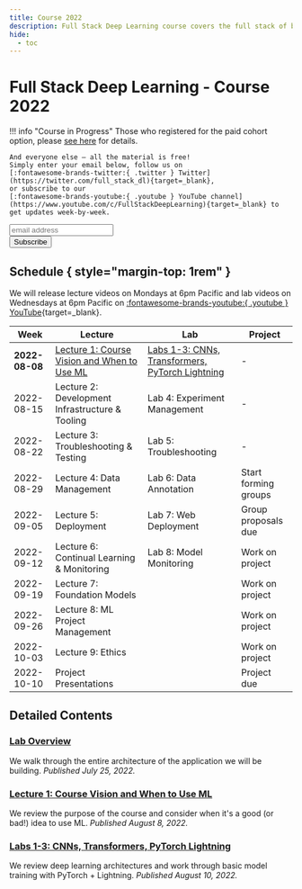 ```yaml
---
title: Course 2022
description: Full Stack Deep Learning course covers the full stack of building ML-powered products.
hide:
  - toc
---
```


# Full Stack Deep Learning - Course 2022

!!! info "Course in Progress"
    Those who registered for the paid cohort option, please [see here](cohort) for details.

    And everyone else – all the material is free!
    Simply enter your email below, follow us on
    [:fontawesome-brands-twitter:{ .twitter } Twitter](https://twitter.com/full_stack_dl){target=_blank},
    or subscribe to our
    [:fontawesome-brands-youtube:{ .youtube } YouTube channel](https://www.youtube.com/c/FullStackDeepLearning){target=_blank} to get updates week-by-week.

<!-- Begin Mailchimp Signup Form -->
<link href="//cdn-images.mailchimp.com/embedcode/horizontal-slim-10_7.css" rel="stylesheet" type="text/css">
<div id="mc_embed_signup">
<form action="https://fullstackdeeplearning.us18.list-manage.com/subscribe/post?u=68cabce2e74766ca3d2c089d6&amp;id=79e6eb0052" method="post" id="mc-embedded-subscribe-form" name="mc-embedded-subscribe-form" class="validate" target="_blank" novalidate>
    <div id="mc_embed_signup_scroll">
    <input type="email" value="" name="EMAIL" class="email" id="mce-EMAIL" placeholder="email address" required>
    <!-- real people should not fill this in and expect good things - do not remove this or risk form bot signups-->
    <div style="position: absolute; left: -5000px;" aria-hidden="true"><input type="text" name="b_68cabce2e74766ca3d2c089d6_79e6eb0052" tabindex="-1" value=""></div>
    <div class="clear"><input type="submit" value="Subscribe" name="subscribe" id="mc-embedded-subscribe" class="button"></div>
    </div>
</form>
</div>
<!--End Mailchimp Signup Form -->

## Schedule { style="margin-top: 1rem" }

We will release lecture videos on Mondays at 6pm Pacific and lab videos on Wednesdays at 6pm Pacific on
<span class="whitespace-nowrap">[:fontawesome-brands-youtube:{ .youtube } YouTube](https://www.youtube.com/c/FullStackDeepLearning){target=_blank}</span>.

| Week           | Lecture                                             | Lab                                                        | Project              |
| -------------- | --------------------------------------------------- | ---------------------------------------------------------- | -------------------- |
| **2022-08-08** | [Lecture 1: Course Vision and When to Use ML][lec1] | [Labs 1-3: CNNs, Transformers, PyTorch Lightning][labs1-3] | -                    |
| 2022-08-15     | Lecture 2: Development Infrastructure & Tooling     | Lab 4: Experiment Management                               | -                    |
| 2022-08-22     | Lecture 3: Troubleshooting & Testing                | Lab 5: Troubleshooting                                     | -                    |
| 2022-08-29     | Lecture 4: Data Management                          | Lab 6: Data Annotation                                     | Start forming groups |
| 2022-09-05     | Lecture 5: Deployment                               | Lab 7: Web Deployment                                      | Group proposals due  |
| 2022-09-12     | Lecture 6: Continual Learning & Monitoring          | Lab 8: Model Monitoring                                    | Work on project      |
| 2022-09-19     | Lecture 7: Foundation Models                        |                                                            | Work on project      |
| 2022-09-26     | Lecture 8: ML Project Management                    |                                                            | Work on project      |
| 2022-10-03     | Lecture 9: Ethics                                   |                                                            | Work on project      |
| 2022-10-10     | Project Presentations                               |                                                            | Project due          |

## Detailed Contents

<!-- _TEMPLATE
### {TYPE} {IDX}: {TITLE}
We use the first-person plural, referring to both students and instructors, to describe what is covered in the content.
*Published MONTH DATE, 2022.* -->

### [Lab Overview][lab0]
We walk through the entire architecture of the application we will be building.
*Published July 25, 2022.*

### [Lecture 1: Course Vision and When to Use ML][lec1]
We review the purpose of the course and consider when it's a good (or bad!) idea to use ML.
*Published August 8, 2022.*

### [Labs 1-3: CNNs, Transformers, PyTorch Lightning][labs1-3]
We review deep learning architectures and work through basic model training with PyTorch + Lightning.
*Published August 10, 2022.*

<!-- ### [Lecture 2: Development Infastructure & Tooling][lec2]
We tour the landscape of infrastructure and tooling for developing deep learning models.
*Published August 15, 2022.* -->

<!-- ### [Lab 4: Experiment Management][lab4]
We track and manage model development experiments with PyTorch Lightning and W&B.
*Published August 17, 2022.* -->

[lab0]: lab-0-overview/index.md
[lec1]: lecture-1-course-vision-and-when-to-use-ml/index.md
[labs1-3]: labs-1-3-cnns-transformers-pytorch-lightning/index.md
[lec2]: lecture-2-development-infrastructure-and-tooling/index.md
[lab4]: lab-4-experiment-management/index.md
